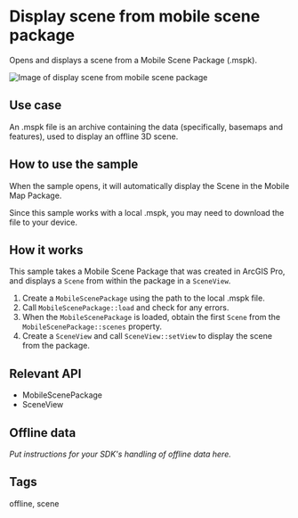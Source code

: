 # Display scene from mobile scene package

Opens and displays a scene from a Mobile Scene Package (.mspk).

![Image of display scene from mobile scene package](DisplaySceneFromMobileScenePackage.jpg)

## Use case

An .mspk file is an archive containing the data (specifically, basemaps and features), used to display an offline 3D scene.

## How to use the sample

When the sample opens, it will automatically display the Scene in the Mobile Map Package.

Since this sample works with a local .mspk, you may need to download the file to your device.

## How it works

This sample takes a Mobile Scene Package that was created in ArcGIS Pro, and displays a `Scene` from within the package in a `SceneView`.

1. Create a `MobileScenePackage` using the path to the local .mspk file.
2. Call `MobileScenePackage::load` and check for any errors.
3. When the `MobileScenePackage` is loaded, obtain the first `Scene` from the `MobileScenePackage::scenes` property.
4. Create a `SceneView` and call `SceneView::setView` to display the scene from the package.

## Relevant API

* MobileScenePackage
* SceneView

## Offline data

_Put instructions for your SDK's handling of offline data here._

## Tags

offline, scene
